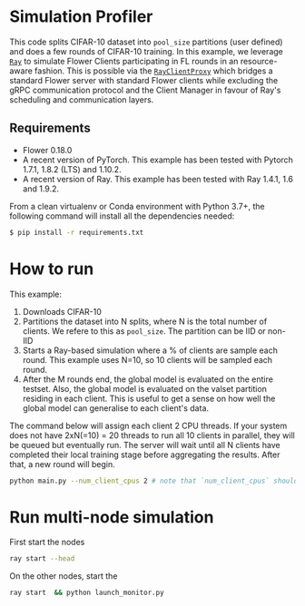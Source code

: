 # Simulation Profiler

This code splits CIFAR-10 dataset into `pool_size` partitions (user defined) and does a few rounds of CIFAR-10 training. In this example, we leverage [`Ray`](https://docs.ray.io/en/latest/index.html) to simulate Flower Clients participating in FL rounds in an resource-aware fashion. This is possible via the [`RayClientProxy`](https://github.com/adap/flower/blob/main/src/py/flwr/simulation/ray_transport/ray_client_proxy.py) which bridges a standard Flower server with standard Flower clients while excluding the gRPC communication protocol and the Client Manager in favour of Ray's scheduling and communication layers.

## Requirements

*    Flower 0.18.0
*    A recent version of PyTorch. This example has been tested with Pytorch 1.7.1, 1.8.2 (LTS) and 1.10.2.
*    A recent version of Ray. This example has been tested with Ray 1.4.1, 1.6 and 1.9.2.

From a clean virtualenv or Conda environment with Python 3.7+, the following command will install all the dependencies needed:
```bash
$ pip install -r requirements.txt
```

# How to run

This example:

1. Downloads CIFAR-10
2. Partitions the dataset into N splits, where N is the total number of
   clients. We refere to this as `pool_size`. The partition can be IID or non-IID
4. Starts a Ray-based simulation where a % of clients are sample each round.
   This example uses N=10, so 10 clients will be sampled each round.
5. After the M rounds end, the global model is evaluated on the entire testset.
   Also, the global model is evaluated on the valset partition residing in each
   client. This is useful to get a sense on how well the global model can generalise
   to each client's data.

The command below will assign each client 2 CPU threads. If your system does not have 2xN(=10) = 20 threads to run all 10 clients in parallel, they will be queued but eventually run. The server will wait until all N clients have completed their local training stage before aggregating the results. After that, a new round will begin.

```bash
python main.py --num_client_cpus 2 # note that `num_client_cpus` should be <= the number of threads in your system.
```

# Run multi-node simulation

First start the nodes 
```bash
ray start --head
```

On the other nodes, start the 
```bash
ray start  && python launch_monitor.py
```

